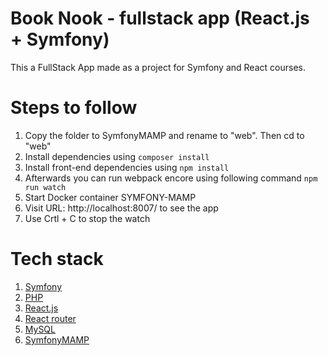 # Book Nook - fullstack app (React.js + Symfony)

This a FullStack App made as a project for Symfony and React courses.

# Steps to follow

1. Copy the folder to SymfonyMAMP and rename to "web". Then cd to "web"
2. Install dependencies using `composer install`
3. Install front-end dependencies using `npm install`
4. Afterwards you can run webpack encore using following command
   `npm run watch`
5. Start Docker container SYMFONY-MAMP
6. Visit URL: http://localhost:8007/ to see the app
7. Use Crtl + C to stop the watch

# Tech stack

1.  [Symfony](https://symfony.com/)
2.  [PHP](https://www.php.net/)
3.  [React.js](https://reactjs.org/)
4.  [React router](https://reactrouter.com/)
5.  [MySQL](https://www.mysql.com)
6.  [SymfonyMAMP](https://github.com/kalwar/Symfony-MAMP)
